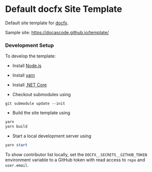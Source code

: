 # Default docfx Site Template

Default site template for [docfx](https://github.com/dotnet/docfx).

Sample site: https://docascode.github.io/template/

### Development Setup

To develop the template:

- Install [Node.js](https://nodejs.org/)
- Install [yarn](https://yarnpkg.com/)
- Install [.NET Core](https://www.microsoft.com/net/download)

- Checkout submodules using
```
git submodule update --init
```

- Build the site template using
```powershell
yarn
yarn build
```

- Start a local development server using
```powershell
yarn start
```

To show contributor list locally, set the `DOCFX__SECRETS__GITHUB_TOKEN` environment variable to a GitHub token with read access to `repo` and `user.email`.
